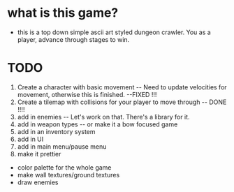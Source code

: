 # what is this game?
- this is a top down simple ascii art styled dungeon crawler. You as a player, advance through
stages to win.

# TODO
1. Create a character with basic movement
  -- Need to update velocities for movement, otherwise this is finished.
   --FIXED !!!
2. Create a tilemap with collisions for your player to move through
  -- DONE !!!!
3. add in enemies
  -- Let's work on that. There's a library for it.
4. add in weapon types 
-- or make it a bow focused game
5. add in an inventory system
6. add in UI 
7. add in main menu/pause menu
8. make it prettier
  - color palette for the whole game
  - make wall textures/ground textures
  - draw enemies
